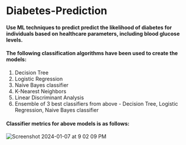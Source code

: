 # Diabetes-Prediction
#### Use ML techniques to predict predict the likelihood of diabetes for individuals based on healthcare parameters, including blood glucose levels.
#### The following classification algorithms have been used to create the models:
1. Decision Tree
2. Logistic Regression
3. Naive Bayes classifier
4. K-Nearest Neighbors
5. Linear Discriminant Analysis
6. Ensemble of 3 best classifiers from above - Decision Tree, Logistic Regression, Naive Bayes classifier

#### Classifier metrics for above models is as follows:
![Screenshot 2024-01-07 at 9 02 09 PM](https://github.com/Sushmitha98/Diabetes-Prediction/assets/30892817/3e42f67e-2a63-486a-934a-8a04b75fe14d)

